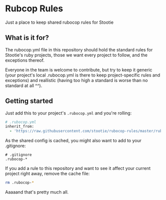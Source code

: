 # Rubcop Rules

Just a place to keep shared rubocop rules for Stootie

## What is it for?

The rubocop.yml file in this repository should hold the standard rules for
Stootie's ruby projects, those we want every project to follow, and the
exceptions thereof.

Everyone in the team is welcome to contribute, but try to keep it generic
(your project's local .rubocop.yml is there to keep project-specific rules
and exceptions) and reallistic (having too high a standard is worse than no
standard at all ^^).

## Getting started

Just add this to your project's ```.rubocop.yml``` and you're rolling:
```ruby
# .rubocop.yml
inherit_from:
  - 'https://raw.githubusercontent.com/stootie/rubocop-rules/master/rubocop.yml'
```

As the shared config is cached, you might also want to add to your .gitignore:

```
# .gitignore
.rubocop-*
```

If you add a rule to this repository and want to see it affect your current
project right away, remove the cache file:

```bash
rm .rubocop-*
```

Aaaaand that's pretty much all.
